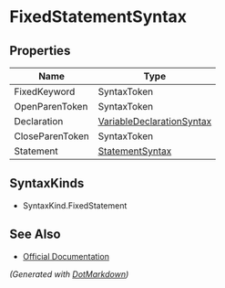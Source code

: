 # FixedStatementSyntax

## Properties

| Name            | Type                                                      |
| --------------- | --------------------------------------------------------- |
| FixedKeyword    | SyntaxToken                                               |
| OpenParenToken  | SyntaxToken                                               |
| Declaration     | [VariableDeclarationSyntax](VariableDeclarationSyntax.md) |
| CloseParenToken | SyntaxToken                                               |
| Statement       | [StatementSyntax](StatementSyntax.md)                     |

## SyntaxKinds

* SyntaxKind\.FixedStatement

## See Also

* [Official Documentation](https://docs.microsoft.com/en-us/dotnet/api/microsoft.codeanalysis.csharp.syntax.fixedstatementsyntax)


*\(Generated with [DotMarkdown](http://github.com/JosefPihrt/DotMarkdown)\)*
